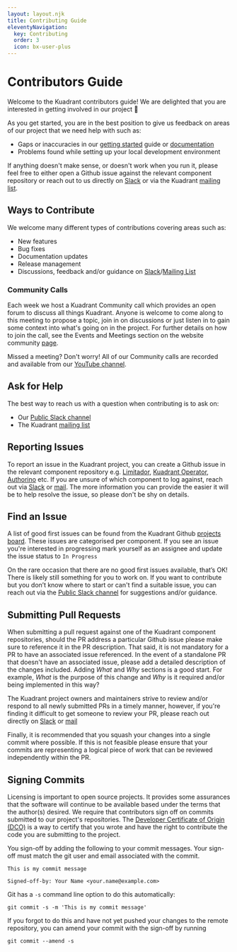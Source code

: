 ```yaml
---
layout: layout.njk
title: Contributing Guide
eleventyNavigation:
  key: Contributing
  order: 3
  icon: bx-user-plus
---
```

# Contributors Guide

<!--- variables for repeated links --->
[SlackChannelURL]: https://kubernetes.slack.com/archives/C05J0D0V525
[MailingList]: mailto:kuadrant@googlegroups.com

Welcome to the Kuadrant contributors guide! We are delighted that you are interested in getting involved in our project 🎉

As you get started, you are in the best position to give us feedback on areas of our project that we need help with such as:

* Gaps or inaccuracies in our [getting started](https://docs.kuadrant.io/latest/getting-started-single-cluster/) guide or [documentation](https://docs.kuadrant.io/)
* Problems found while setting up your local development environment

If anything doesn't make sense, or doesn't work when you run it, please feel free to either open a Github issue against the relevant component repository or reach out to us directly on [Slack][SlackChannelURL] or via the Kuadrant [mailing list][MailingList].

## Ways to Contribute

We welcome many different types of contributions covering areas such as:

* New features
* Bug fixes
* Documentation updates
* Release management
* Discussions, feedback and/or guidance on [Slack][SlackChannelURL]/[Mailing List][MailingList]

### Community Calls

Each week we host a Kuadrant Community call which provides an open forum to discuss all things Kuadrant. Anyone is welcome to come along to this meeting to propose a topic, join in on discussions or just listen in to gain some context into what's going on in the project. For further details on how to join the call, see the Events and Meetings section on the website community [page](https://kuadrant.io/community/#events-and-meetings-calendar). 

Missed a meeting? Don't worry! All of our Community calls are recorded and available from our [YouTube channel](https://www.youtube.com/playlist?list=PL2UsztbUdPcffkAukDbPJBLppSG6JUa2Q).

## Ask for Help

The best way to reach us with a question when contributing is to ask on:

* Our [Public Slack channel][SlackChannelURL]
* The Kuadrant [mailing list][MailingList]

## Reporting Issues

To report an issue in the Kuadrant project, you can create a Github issue in the relevant component repository e.g. [Limitador](https://github.com/Kuadrant/limitador), [Kuadrant Operator](https://github.com/Kuadrant/kuadrant-operator), [Authorino](https://github.com/Kuadrant/authorino) etc. If you are unsure of which component to log against, reach out via [Slack][SlackChannelURL] or [mail][MailingList]. The more information you can provide the easier it will be to help resolve the issue, so please don't be shy on details.

## Find an Issue

A list of good first issues can be found from the Kuadrant Github [projects board](https://github.com/orgs/Kuadrant/projects/18/views/7). These issues are categorised per component. If you see an issue you're interested in progressing mark yourself as an assignee and update the issue status to `In Progress`

On the rare occasion that there are no good first issues available, that’s OK! There is likely still something for you to work on. If you want to contribute but you don’t know where to start or can't find a suitable issue, you can reach out via the [Public Slack channel][SlackChannelURL] for suggestions and/or guidance.

## Submitting Pull Requests

When submitting a pull request against one of the Kuadrant component repositories, should the PR address a particular Github issue please make sure to reference it in the PR description. That said, it is not mandatory for a PR to have an associated issue referenced. In the event of a standalone PR that doesn't have an associated issue, please add a detailed description of the changes included. Adding *What* and *Why* sections is a good start. For example, *What* is the purpose of this change and *Why* is it required and/or being implemented in this way?

The Kuadrant project owners and maintainers strive to review and/or respond to all newly submitted PRs in a timely manner, however, if you're finding it difficult to get someone to review your PR, please reach out directly on [Slack][SlackChannelURL] or [mail][MailingList]

Finally, it is recommended that you squash your changes into a single commit where possible. If this is not feasible please ensure that your commits are representing a logical piece of work that can be reviewed independently within the PR.

## Signing Commits

Licensing is important to open source projects. It provides some assurances that
the software will continue to be available based under the terms that the
author(s) desired. We require that contributors sign off on commits submitted to
our project's repositories. The [Developer Certificate of Origin
(DCO)](https://probot.github.io/apps/dco/) is a way to certify that you wrote and
have the right to contribute the code you are submitting to the project.

You sign-off by adding the following to your commit messages. Your sign-off must
match the git user and email associated with the commit.

    This is my commit message

    Signed-off-by: Your Name <your.name@example.com>

Git has a `-s` command line option to do this automatically:

    git commit -s -m 'This is my commit message'

If you forgot to do this and have not yet pushed your changes to the remote
repository, you can amend your commit with the sign-off by running 

    git commit --amend -s 

<!--- WIP
## Pull Request Lifecycle

[Instructions](https://contribute.cncf.io/maintainers/github/templates/required/contributing/#pull-request-lifecycle)

⚠️ **Explain your pull request process**

--->